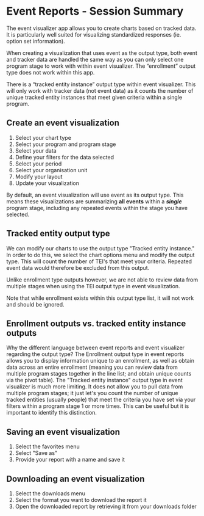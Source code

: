 # Event Reports - Session Summary

The event visualizer app allows you to create charts based on tracked data. It is particularly well suited for visualizing standardized responses (ie. option set information).

When creating a visualization that uses event as the output type, both event and tracker data are handled the same way as you can only select one program stage to work with within event visualizer. The “enrollment” output type does not work within this app.

There is a “tracked entity instance” output type within event visualizer. This will only work with tracker data (not event data) as it counts the number of unique tracked entity instances that meet given criteria within a single program.

## Create an event visualization

1. Select your chart type
2. Select your program and program stage
3. Select your data
4. Define your filters for the data selected
5. Select your period
6. Select your organisation unit
7. Modify your layout
8. Update your visualization

By default, an event visualization will use event as its output type. This means these visualizations are summarizing **all events** within a ***single*** program stage, including any repeated events within the stage you have selected.

## Tracked entity output type

We can modify our charts to use the output type "Tracked entity instance." In order to do this, we select the chart options menu and modify the output type. This will count the number of TEI's that meet your criteria. Repeated event data would therefore be excluded from this output. 

Unlike enrollment type outputs however, we are not able to review data from multiple stages when using the TEI output type in event visualization.

Note that while enrollment exists within this output type list, it will not work and should be ignored.

## Enrollment outputs vs. tracked entity instance outputs

Why the different language between event reports and event visualizer regarding the output type? The Enrollment output type in event reports allows you to display information unique to an enrollment, as well as obtain data across an entire enrollment (meaning you can review data from multiple program stages together in the line list; and obtain unique counts via the pivot table). The "Tracked entity instance" output type in event visualizer is much more limiting. It does not allow you to pull data from multiple program stages; it just let's you count the number of unique tracked entities (usually people) that meet the criteria you have set via your filters within a program stage 1 or more times. This can be useful but it is important to identify this distinction.

## Saving an event visualization

1. Select the favorites menu
2. Select "Save as"
3. Provide your report with a name and save it

## Downloading an event visualization

1. Select the downloads menu
2. Select the format you want to download the report it
3. Open the downloaded report by retrieving it from your downloads folder